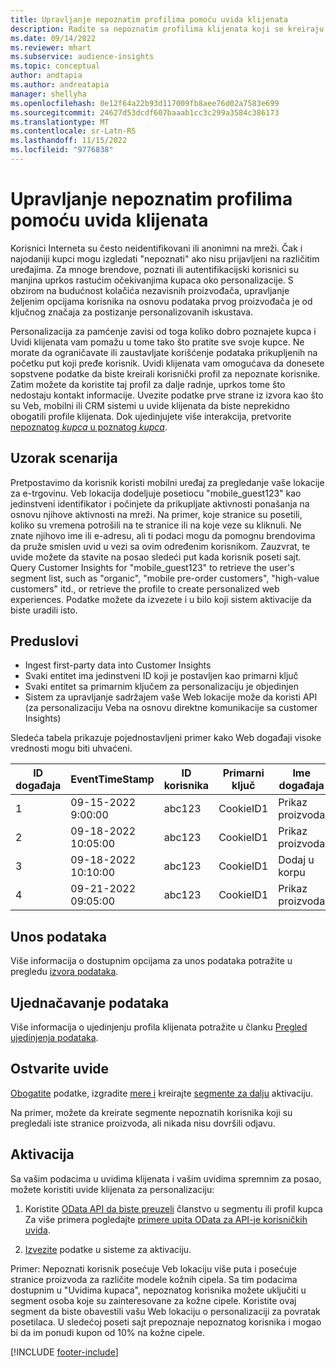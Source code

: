 ```yaml
---
title: Upravljanje nepoznatim profilima pomoću uvida klijenata
description: Radite sa nepoznatim profilima klijenata koji se kreiraju i upravljaju u programu Dynamics 365 Customer Insights.
ms.date: 09/14/2022
ms.reviewer: mhart
ms.subservice: audience-insights
ms.topic: conceptual
author: andtapia
ms.author: andreatapia
manager: shellyha
ms.openlocfilehash: 0e12f64a22b93d117009fb8aee76d02a7583e699
ms.sourcegitcommit: 24627d53dcdf607baaab1cc3c299a3584c386173
ms.translationtype: MT
ms.contentlocale: sr-Latn-RS
ms.lasthandoff: 11/15/2022
ms.locfileid: "9776838"
---
```

# <a name="manage-unknown-profiles-with-customer-insights"></a>Upravljanje nepoznatim profilima pomoću uvida klijenata

Korisnici Interneta su često neidentifikovani ili anonimni na mreži. Čak i najodaniji kupci mogu izgledati "nepoznati" ako nisu prijavljeni na različitim uređajima. Za mnoge brendove, poznati ili autentifikacijski korisnici su manjina uprkos rastućim očekivanjima kupaca oko personalizacije. S obzirom na budućnost kolačića nezavisnih proizvođača, upravljanje željenim opcijama korisnika na osnovu podataka prvog proizvođača je od ključnog značaja za postizanje personalizovanih iskustava.

Personalizacija za pamćenje zavisi od toga koliko dobro poznajete kupca i Uvidi klijenata vam pomažu u tome tako što pratite sve svoje kupce.  Ne morate da ograničavate ili zaustavljate korišćenje podataka prikupljenih na početku put koji pređe korisnik. Uvidi klijenata vam omogućava da donesete sopstvene podatke da biste kreirali korisnički profil za nepoznate korisnike. Zatim možete da koristite taj profil za dalje radnje, uprkos tome što nedostaju kontakt informacije. Uvezite podatke prve strane iz izvora kao što su Veb, mobilni ili CRM sistemi u uvide klijenata da biste neprekidno obogatili profile klijenata. Dok ujedinjujete više interakcija, pretvorite [nepoznatog *kupca* u poznatog *kupca*](unknown-to-known.md).

## <a name="sample-scenario"></a>Uzorak scenarija

Pretpostavimo da korisnik koristi mobilni uređaj za pregledanje vaše lokacije za e-trgovinu. Veb lokacija dodeljuje posetiocu "mobile_guest123" kao jedinstveni identifikator i počinjete da prikupljate aktivnosti ponašanja na osnovu njihove aktivnosti na mreži. Na primer, koje stranice su posetili, koliko su vremena potrošili na te stranice ili na koje veze su kliknuli. Ne znate njihovo ime ili e-adresu, ali ti podaci mogu da pomognu brendovima da pruže smislen uvid u vezi sa ovim određenim korisnikom. Zauzvrat, te uvide možete da stavite na posao sledeći put kada korisnik poseti sajt. Query Customer Insights for "mobile_guest123" to retrieve the user's segment list, such as "organic", "mobile pre-order customers", "high-value customers" itd., or retrieve the profile to create personalized web experiences. Podatke možete da izvezete i u bilo koji sistem aktivacije da biste uradili isto.

## <a name="prerequisites"></a>Preduslovi

- Ingest first-party data into Customer Insights
- Svaki entitet ima jedinstveni ID koji je postavljen kao primarni ključ
- Svaki entitet sa primarnim ključem za personalizaciju je objedinjen
- Sistem za upravljanje sadržajem vaše Web lokacije može da koristi API (za personalizaciju Veba na osnovu direktne komunikacije sa customer Insights)

Sledeća tabela prikazuje pojednostavljeni primer kako Web događaji visoke vrednosti mogu biti uhvaćeni.

|ID događaja|EventTimeStamp|ID korisnika|Primarni ključ|Ime događaja|
|--|--|--|--|--|
|1|09-15-2022 9:00:00|abc123|CookieID1|Prikaz proizvoda|
|2|09-18-2022 10:05:00|abc123|CookieID1|Prikaz proizvoda|
|3|09-18-2022 10:10:00|abc123|CookieID1|Dodaj u korpu|
|4|09-21-2022 09:05:00|abc123|CookieID1|Prikaz proizvoda|

## <a name="data-ingestion"></a>Unos podataka

Više informacija o dostupnim opcijama za unos podataka potražite u pregledu [izvora podataka](data-sources.md).

## <a name="data-unification"></a>Ujednačavanje podataka

Više informacija o ujedinjenju profila klijenata potražite u članku [Pregled ujedinjenja podataka](data-unification.md).

## <a name="get-insights"></a>Ostvarite uvide

[Obogatite](enrichment-hub.md) podatke, izgradite [mere i](measures.md) kreirajte [segmente za dalju](segments.md) aktivaciju.

Na primer, možete da kreirate segmente nepoznatih korisnika koji su pregledali iste stranice proizvoda, ali nikada nisu dovršili odjavu.

## <a name="activation"></a>Aktivacija

Sa vašim podacima u uvidima klijenata i vašim uvidima spremnim za posao, možete koristiti uvide klijenata za personalizaciju:

1. Koristite [OData API da biste preuzeli](apis.md) članstvo u segmentu ili profil kupca Za više primera pogledajte [primere upita OData za API-je korisničkih uvida](odata-examples.md).

1. [Izvezite](export-destinations.md) podatke u sisteme za aktivaciju.

Primer: Nepoznati korisnik posećuje Veb lokaciju više puta i posećuje stranice proizvoda za različite modele kožnih cipela. Sa tim podacima dostupnim u "Uvidima kupaca", nepoznatog korisnika možete uključiti u segment osoba koje su zainteresovane za kožne cipele. Koristite ovaj segment da biste obavestili vašu Web lokaciju o personalizaciji za povratak posetilaca. U sledećoj poseti sajt prepoznaje nepoznatog korisnika i mogao bi da im ponudi kupon od 10% na kožne cipele.

[!INCLUDE [footer-include](includes/footer-banner.md)]
